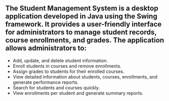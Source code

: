 ## The Student Management System is a desktop application developed in Java using the Swing framework. It provides a user-friendly interface for administrators to manage student records, course enrollments, and grades. The application allows administrators to:

- Add, update, and delete student information.
- Enroll students in courses and remove enrollments.
- Assign grades to students for their enrolled courses.
- View detailed information about students, courses, enrollments, and generate performance reports.
- Search for students and courses quickly.
- View enrollments per student and generate summary reports.

